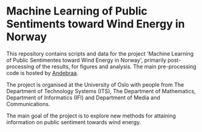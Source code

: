 # Machine Learning of Public Sentiments toward Wind Energy in Norway 

This repository contains scripts and data for the project 'Machine Learning of Public Sentimentes toward Wind Energy in Norway', primarily post-processing of the results, for figures and analysis. The main pre-processing code is hosted by [Andebraa](https://github.com/andebraa/wind_power_analysis).

The project is organised at the University of Oslo with people from The Department of Technology Systems (ITS), The Department of Mathematics, Department of Informatics (IFI) and Department of Media and Communications. 

The main goal of the project is to explore new methods for attaining information on public sentiment towards wind energy.
